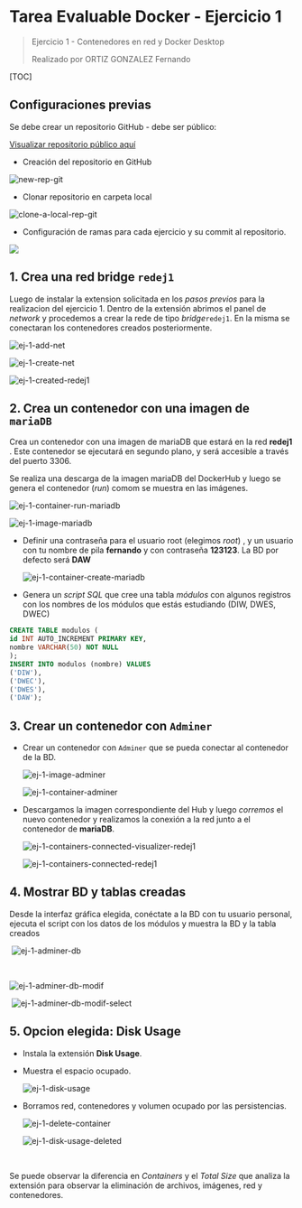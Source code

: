 # Tarea Evaluable Docker - Ejercicio 1

> Ejercicio 1 - Contenedores en red y Docker
> Desktop
>
> Realizado por ORTIZ GONZALEZ Fernando

[TOC]

## Configuraciones previas

Se debe crear un repositorio GitHub - debe ser público:

[Visualizar repositorio público aquí](https://github.com/Ortiz-Fernando/cursoDocker)

- Creación del repositorio en GitHub

![new-rep-git](./ejercicio1.assets/new-rep-git.JPG)

- Clonar repositorio en carpeta local

![clone-a-local-rep-git](./ejercicio1.assets/clone-a-local-rep-git.JPG)

- Configuración de ramas para cada ejercicio y su commit al repositorio.

![](./ejercicio1.assets/commit-local-carp-ejerc.JPG)



## 1. Crea una red bridge `redej1`

Luego de instalar la extension solicitada en los *pasos previos*  para la realizacion del ejercicio 1. Dentro de la extensión abrimos el panel de *network* y procedemos a crear la rede de tipo *bridge*`redej1`. En la misma se conectaran los contenedores creados posteriormente.



![ej-1-add-net](./ejercicio1.assets/ej-1-add-net.JPG)

![ej-1-create-net](./ejercicio1.assets/ej-1-create-net.JPG)

![ej-1-created-redej1](./ejercicio1.assets/ej-1-created-redej1.JPG)

## 2. Crea un contenedor con una imagen de ``mariaDB`` 

Crea un contenedor con una imagen de mariaDB que estará en la red **redej1** . Este contenedor se ejecutará en segundo plano, y será accesible a través del puerto 3306.

Se realiza una descarga de la imagen mariaDB del DockerHub y luego se genera el contenedor (*run*) comom se muestra en las imágenes.

![ej-1-container-run-mariadb](./ejercicio1.assets/ej-1-container-run-mariadb.JPG)

![ej-1-image-mariadb](./ejercicio1.assets/ej-1-image-mariadb.JPG)



- Definir una contraseña para el usuario root (elegimos *root*) , y un usuario con tu nombre de pila **fernando** y con contraseña **123123**. La BD por defecto será **DAW**

  

  ![ej-1-container-create-mariadb](./ejercicio1.assets/ej-1-container-create-mariadb.JPG)

  

- Genera un *script SQL* que cree una tabla *módulos* con algunos registros con los nombres de los módulos que estás estudiando (DIW, DWES, DWEC)

```sql
CREATE TABLE modulos (
id INT AUTO_INCREMENT PRIMARY KEY,
nombre VARCHAR(50) NOT NULL
);
INSERT INTO modulos (nombre) VALUES
('DIW'),
('DWEC'),
('DWES'),
('DAW');

```



## 3. Crear un contenedor con ``Adminer``

- Crear un contenedor con ``Adminer`` que se pueda conectar al contenedor de la BD.

  

  ![ej-1-image-adminer](./ejercicio1.assets/ej-1-image-adminer.JPG)

  ![ej-1-container-adminer](./ejercicio1.assets/ej-1-container-adminer.JPG)

- Descargamos la imagen correspondiente del Hub y luego *corremos* el nuevo contenedor y realizamos la conexión a la red junto a el contenedor de **mariaDB**.

  ![ej-1-containers-connected-visualizer-redej1](./ejercicio1.assets/ej-1-containers-connected-visualizer-redej1.JPG)

  ![ej-1-containers-connected-redej1](./ejercicio1.assets/ej-1-containers-connected-redej1.JPG)





## 4. Mostrar BD y tablas creadas

Desde la interfaz gráfica elegida, conéctate a la BD con tu usuario personal, ejecuta el script con los datos de los módulos y muestra la BD y la tabla creados

​		![ej-1-adminer-db](./ejercicio1.assets/ej-1-adminer-db.JPG)

​		

![ej-1-adminer-db-modif](./ejercicio1.assets/ej-1-adminer-db-modif.JPG)

​		![ej-1-adminer-db-modif-select](./ejercicio1.assets/ej-1-adminer-db-modif-select.JPG)



## 5. Opcion elegida: Disk Usage

- Instala la extensión **Disk Usage**. 

- Muestra el espacio ocupado.

  ![ej-1-disk-usage](./ejercicio1.assets/ej-1-disk-usage.JPG)

- Borramos red, contenedores y volumen ocupado por las persistencias.

  ![ej-1-delete-container](./ejercicio1.assets/ej-1-delete-container.JPG)

  ![ej-1-disk-usage-deleted](./ejercicio1.assets/ej-1-disk-usage-deleted.JPG)

​	

Se puede observar la diferencia en *Containers* y el *Total Size* que analiza la extensión para observar la eliminación de archivos, imágenes, red y contenedores.



